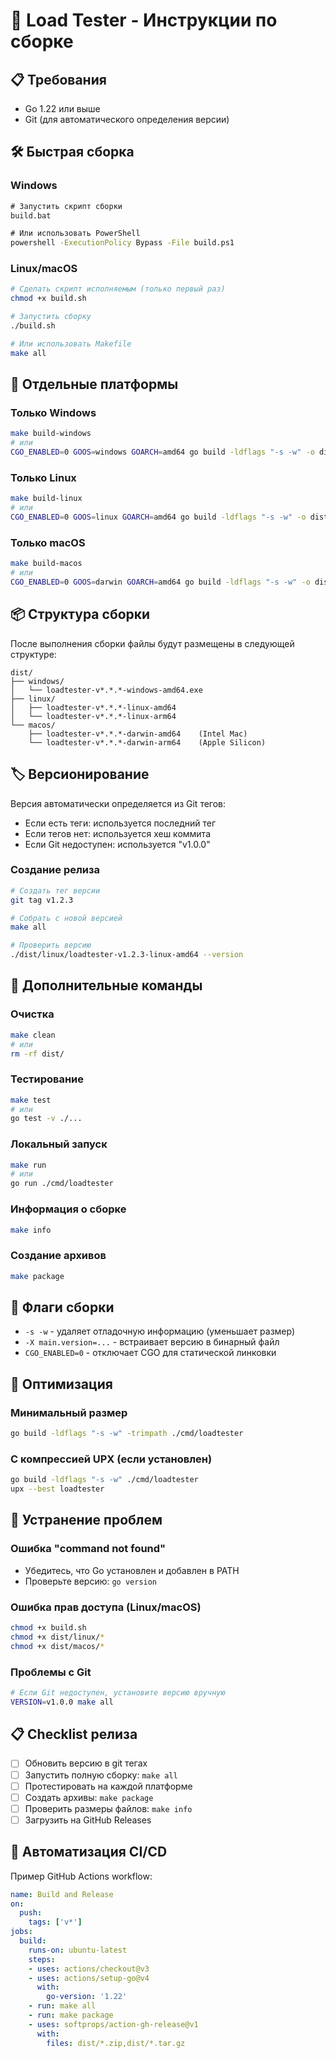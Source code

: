 # 🚀 Load Tester - Инструкции по сборке

## 📋 Требования

- Go 1.22 или выше
- Git (для автоматического определения версии)

## 🛠️ Быстрая сборка

### Windows
```cmd
# Запустить скрипт сборки
build.bat

# Или использовать PowerShell
powershell -ExecutionPolicy Bypass -File build.ps1
```

### Linux/macOS
```bash
# Сделать скрипт исполняемым (только первый раз)
chmod +x build.sh

# Запустить сборку
./build.sh

# Или использовать Makefile
make all
```

## 🎯 Отдельные платформы

### Только Windows
```bash
make build-windows
# или
CGO_ENABLED=0 GOOS=windows GOARCH=amd64 go build -ldflags "-s -w" -o dist/windows/loadtester.exe ./cmd/loadtester
```

### Только Linux
```bash
make build-linux
# или
CGO_ENABLED=0 GOOS=linux GOARCH=amd64 go build -ldflags "-s -w" -o dist/linux/loadtester ./cmd/loadtester
```

### Только macOS
```bash
make build-macos
# или
CGO_ENABLED=0 GOOS=darwin GOARCH=amd64 go build -ldflags "-s -w" -o dist/macos/loadtester ./cmd/loadtester
```

## 📦 Структура сборки

После выполнения сборки файлы будут размещены в следующей структуре:

```
dist/
├── windows/
│   └── loadtester-v*.*.*-windows-amd64.exe
├── linux/
│   ├── loadtester-v*.*.*-linux-amd64
│   └── loadtester-v*.*.*-linux-arm64
└── macos/
    ├── loadtester-v*.*.*-darwin-amd64    (Intel Mac)
    └── loadtester-v*.*.*-darwin-arm64    (Apple Silicon)
```

## 🏷️ Версионирование

Версия автоматически определяется из Git тегов:
- Если есть теги: используется последний тег
- Если тегов нет: используется хеш коммита
- Если Git недоступен: используется "v1.0.0"

### Создание релиза
```bash
# Создать тег версии
git tag v1.2.3

# Собрать с новой версией
make all

# Проверить версию
./dist/linux/loadtester-v1.2.3-linux-amd64 --version
```

## 🔧 Дополнительные команды

### Очистка
```bash
make clean
# или
rm -rf dist/
```

### Тестирование
```bash
make test
# или
go test -v ./...
```

### Локальный запуск
```bash
make run
# или
go run ./cmd/loadtester
```

### Информация о сборке
```bash
make info
```

### Создание архивов
```bash
make package
```

## 🎨 Флаги сборки

- `-s -w` - удаляет отладочную информацию (уменьшает размер)
- `-X main.version=...` - встраивает версию в бинарный файл
- `CGO_ENABLED=0` - отключает CGO для статической линковки

## 🚀 Оптимизация

### Минимальный размер
```bash
go build -ldflags "-s -w" -trimpath ./cmd/loadtester
```

### С компрессией UPX (если установлен)
```bash
go build -ldflags "-s -w" ./cmd/loadtester
upx --best loadtester
```

## 🐛 Устранение проблем

### Ошибка "command not found"
- Убедитесь, что Go установлен и добавлен в PATH
- Проверьте версию: `go version`

### Ошибка прав доступа (Linux/macOS)
```bash
chmod +x build.sh
chmod +x dist/linux/*
chmod +x dist/macos/*
```

### Проблемы с Git
```bash
# Если Git недоступен, установите версию вручную
VERSION=v1.0.0 make all
```

## 📋 Checklist релиза

- [ ] Обновить версию в git тегах
- [ ] Запустить полную сборку: `make all`
- [ ] Протестировать на каждой платформе
- [ ] Создать архивы: `make package`
- [ ] Проверить размеры файлов: `make info`
- [ ] Загрузить на GitHub Releases

## 🎯 Автоматизация CI/CD

Пример GitHub Actions workflow:

```yaml
name: Build and Release
on:
  push:
    tags: ['v*']
jobs:
  build:
    runs-on: ubuntu-latest
    steps:
    - uses: actions/checkout@v3
    - uses: actions/setup-go@v4
      with:
        go-version: '1.22'
    - run: make all
    - run: make package
    - uses: softprops/action-gh-release@v1
      with:
        files: dist/*.zip,dist/*.tar.gz
```
